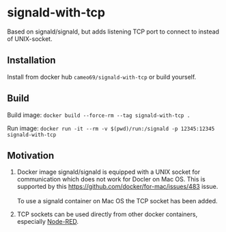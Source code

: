 # signald-with-tcp

Based on signald/signald, but adds listening TCP port to connect to instead of UNIX-socket.

<h2>Installation</h2>

Install from docker hub `cameo69/signald-with-tcp` or build yourself.

<h2>Build</h2>

Build image:
`docker build --force-rm --tag signald-with-tcp .`

Run image:
`docker run -it --rm -v $(pwd)/run:/signald -p 12345:12345 signald-with-tcp`

<h2>Motivation</h2>

1. Docker image signald/signald is equipped with a UNIX socket for communication which does not work for Docler on Mac OS.
This is supported by this https://github.com/docker/for-mac/issues/483 issue.
<br/><br/>
To use a signald container on Mac OS the TCP socket has been added.

2. TCP sockets can be used directly from other docker containers, especially <a href="https://nodered.org/">Node-RED</a>.
